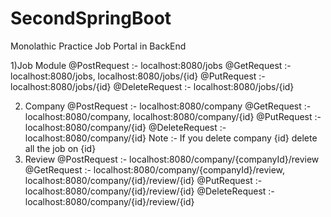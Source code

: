 # SecondSpringBoot

Monolathic Practice  Job Portal in BackEnd

1)Job Module
    @PostRequest   :- localhost:8080/jobs
    @GetRequest    :- localhost:8080/jobs,
                      localhost:8080/jobs/{id}
    @PutRequest    :- localhost:8080/jobs/{id}
    @DeleteRequest :- localhost:8080/jobs/{id}
    
 
2) Company
       @PostRequest   :- localhost:8080/company
    @GetRequest    :- localhost:8080/company,
                      localhost:8080/company/{id}
    @PutRequest    :- localhost:8080/company/{id}
    @DeleteRequest :- localhost:8080/company/{id}
   Note :- If you delete company {id} delete all the job on {id}
4) Review
       @PostRequest   :- localhost:8080/company/{companyId}/review
    @GetRequest    :- localhost:8080/company/{companyId}/review,
                      localhost:8080/company/{id}/review/{id}
    @PutRequest    :- localhost:8080/company/{id}/review/{id}
    @DeleteRequest :- localhost:8080/company/{id}/review/{id}

